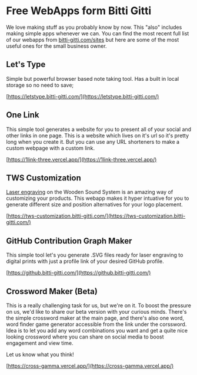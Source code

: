 # Free WebApps form Bitti Gitti

We love making stuff as you probably know by now. This "also" includes making simple apps whenever we can. You can find the most recent full list of our webapps from [bitti-gitti.com/sites](https://www.bitti-gitti.com/sites) but here are some of the most useful ones for the small business owner.

## Let's Type

Simple but powerful browser based note taking tool. Has a built in local storage so no need to save;

[https://letstype.bitti-gitti.com/](https://letstype.bitti-gitti.com/)



## One Link

This simple tool generates a website for you to present all of your social and other links in one page. This is a website which lives on it's url so it's pretty long when you create it. But you can use any URL shorteners to make a custom webpage with a custom link. 

[https://1link-three.vercel.app/](https://1link-three.vercel.app/)

## TWS Customization

[Laser engraving](/customizations.md) on the Wooden Sound System is an amazing way of customizing your products. This webapp makes it hyper intuative for you to generate different size and position alternatives for your logo placement. 

[https://tws-customization.bitti-gitti.com/](https://tws-customization.bitti-gitti.com/)

## GitHub Contribution Graph Maker

This simple tool let's you generate .SVG files ready for laser engraving to digital prints with just a profile link of your desired GitHub profile. 

[https://github.bitti-gitti.com/](https://github.bitti-gitti.com/)

## Crossword Maker (Beta)

This is a really challenging task for us, but we're on it. To boost the pressure on us, we'd like to share our beta version with your curious minds. There's the simple crossword maker at the main page, and there's also one word, word finder game generator accessible from the link under the corssword. Idea is to let you add any word combinations you want and get a quite nice looking crossword where you can share on social media to boost engagement and view time. 

Let us know what you think! 

[https://cross-gamma.vercel.app/](https://cross-gamma.vercel.app/)
